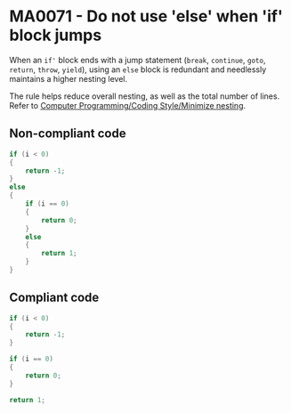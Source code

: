 # MA0071 - Do not use 'else' when 'if' block jumps

When an `if'` block ends with a jump statement (`break`, `continue`, `goto`, `return`, `throw`, `yield`), using an `else` block is redundant and needlessly maintains a higher nesting level.

The rule helps reduce overall nesting, as well as the total number of lines. Refer to [Computer Programming/Coding Style/Minimize nesting](https://en.wikibooks.org/wiki/Computer_Programming/Coding_Style/Minimize_nesting).

## Non-compliant code

```csharp
if (i < 0)
{
    return -1;
}
else
{
    if (i == 0)
    {
        return 0;
    }
    else
    {
        return 1;
    }
}
```

## Compliant code

```csharp
if (i < 0)
{
    return -1;
}

if (i == 0)
{
    return 0;
}

return 1;
```